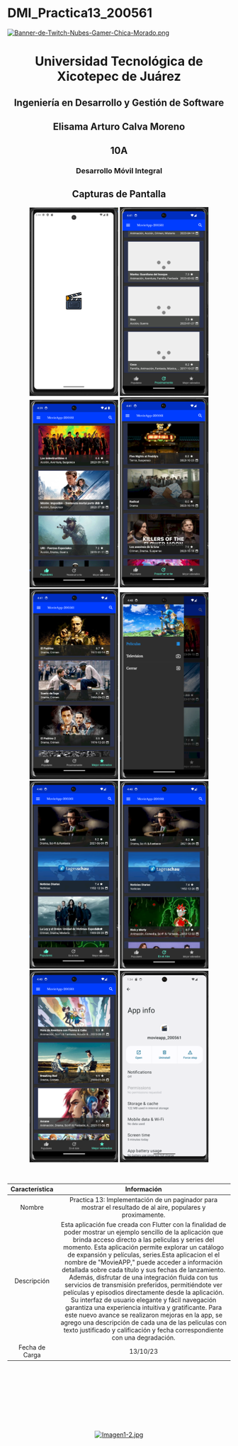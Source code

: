 # DMI_Practica13_200561

[![Banner-de-Twitch-Nubes-Gamer-Chica-Morado.png](https://i.postimg.cc/15q3LFXF/Banner-de-Twitch-Nubes-Gamer-Chica-Morado.png)](https://postimg.cc/MvzwBvyZ)

<div align="center">
  
# Universidad Tecnológica de Xicotepec de Juárez


## Ingeniería en Desarrollo y Gestión de Software
## Elisama Arturo Calva Moreno
## 10A
### Desarrollo Móvil Integral


## Capturas de Pantalla
<p align="center">
  <img src="./assets/a1.png" width="200" alt="Captura de Pantalla 1">
  <img src="./assets/a01.png" width="200" alt="Captura de Pantalla 2">
  <img src="./assets/a2.png" width="200" alt="Captura de Pantalla 3">
  <img src="./assets/a3.png" width="200" alt="Captura de Pantalla 4">
  <img src="./assets/a4.png" width="200" alt="Captura de Pantalla 5">
  <img src="./assets/a5.png" width="200" alt="Captura de Pantalla 6">
  <img src="./assets/a6.png" width="200" alt="Captura de Pantalla 7">
  <img src="./assets/a7.png" width="200" alt="Captura de Pantalla 8">
  <img src="./assets/a8.png" width="200" alt="Captura de Pantalla 9">
  <img src="./assets/a9.png" width="200" alt="Captura de Pantalla 10">
</p>



&nbsp;
&nbsp;


|  Característica |  Información |
| :------------: | :------------: |
| Nombre  |  Practica 13: Implementación de un paginador para mostrar el resultado de al aire, populares y proximamente. |
| Descripción  | Esta aplicación fue creada con Flutter con la finalidad de poder mostrar un ejemplo sencillo de la aplicación que brinda acceso directo a las peliculas y series del momento. Esta aplicación permite explorar un catálogo de expansión y películas, series.Esta aplicacion el el nombre de "MovieAPP," puede acceder a información detallada sobre cada título y sus fechas de lanzamiento. Además, disfrutar de una integración fluida con tus servicios de transmisión preferidos, permitiéndote ver películas y episodios directamente desde la aplicación. Su interfaz de usuario elegante y fácil navegación garantiza una experiencia intuitiva y gratificante. Para este nuevo avance se realizaron mejoras en la app, se agrego una descripción de cada una de las peliculas con  texto justificado y calificación  y fecha correspondiente con una degradación.    |
|  Fecha de Carga | 13/10/23  |

&nbsp;
&nbsp;

&nbsp;
&nbsp;

<br>
<br>
<br>
<br>

[![Imagen1-2.jpg](https://i.postimg.cc/x1swjyVj/Imagen1-2.jpg)](https://postimg.cc/0zwWcSNh)



&nbsp;
&nbsp;
